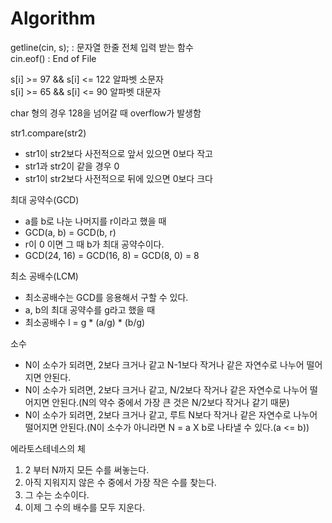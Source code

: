 # Algorithm

getline(cin, s); : 문자열 한줄 전체 입력 받는 함수  
cin.eof() : End of File

s[i] >= 97 && s[i] <= 122 알파벳 소문자  
s[i] >= 65 && s[i] <= 90 알파벳 대문자

char 형의 경우 128을 넘어갈 때 overflow가 발생함

str1.compare(str2)

- str1이 str2보다 사전적으로 앞서 있으면 0보다 작고
- str1과 str2이 같을 경우 0
- str1이 str2보다 사전적으로 뒤에 있으면 0보다 크다

최대 공약수(GCD)

- a를 b로 나눈 나머지를 r이라고 했을 때
- GCD(a, b) = GCD(b, r)
- r이 0 이면 그 때 b가 최대 공약수이다.
- GCD(24, 16) = GCD(16, 8) = GCD(8, 0) = 8

최소 공배수(LCM)

- 최소공배수는 GCD를 응용해서 구할 수 있다.
- a, b의 최대 공약수를 g라고 했을 때
- 최소공배수 l = g \* (a/g) \* (b/g)

소수

- N이 소수가 되려면, 2보다 크거나 같고 N-1보다 작거나 같은 자연수로 나누어 떨어지면 안된다.
- N이 소수가 되려면, 2보다 크거나 같고, N/2보다 작거나 같은 자연수로 나누어 떨어지면 안된다.(N의 약수 중에서 가장 큰 것은 N/2보다 작거나 같기 때문)
- N이 소수가 되려면, 2보다 크거나 같고, 루트 N보다 작거나 같은 자연수로 나누어 떨어지면 안된다.(N이 소수가 아니라면 N = a X b로 나타낼 수 있다.(a <= b))

에라토스테네스의 체

1. 2 부터 N까지 모든 수를 써놓는다.
2. 아직 지워지지 않은 수 중에서 가장 작은 수를 찾는다.
3. 그 수는 소수이다.
4. 이제 그 수의 배수를 모두 지운다.
